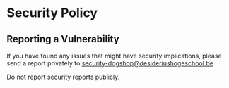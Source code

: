 # Security Policy

## Reporting a Vulnerability

If you have found any issues that might have security implications, please send a report privately to security-dogshop@desideriushogeschool.be

Do not report security reports publicly.
